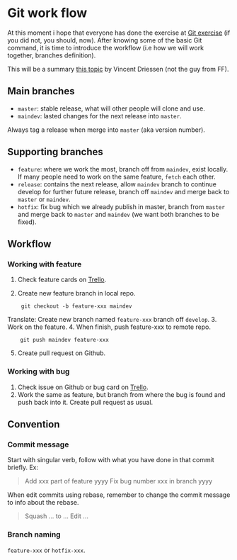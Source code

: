 # Git work flow

At this moment i hope that everyone has done the exercise at [Git exercise](https://gitexercises.fracz.com/) (if you did not, you should, now). After knowing some of the basic Git command, it is time to introduce the workflow (i.e how we will work together, branches definition).

This will be a summary [this topic](https://nvie.com/posts/a-successful-git-branching-model/) by Vincent Driessen (not the guy from FF).

## Main branches

+ `master`: stable release, what will other people will clone and use.
+ `maindev`: lasted changes for the next release into `master`.

Always tag a release when merge into `master` (aka version number).

## Supporting branches

+ `feature`: where we work the most, branch off from `maindev`, exist locally. If many people need to work on the same feature, `fetch` each other.
+ `release`: contains the next release, allow `maindev` branch to continue develop for further future release, branch off `maindev` and merge back to `master` or `maindev`.
+ `hotfix`: fix bug which we already publish in master, branch from `master` and merge back to `master` and `maindev` (we want both branches to be fixed).

## Workflow

### Working with feature

1. Check feature cards on [Trello](https://trello.com/b/cunzSpxv/apcs05).
2. Create new feature branch in local repo.
  
        git checkout -b feature-xxx maindev
Translate: Create new branch named `feature-xxx` branch off `develop`.
3. Work on the feature.
4. When finish, push feature-xxx to remote repo.

        git push maindev feature-xxx
5. Create pull request on Github.

### Working with bug

1. Check issue on Github or bug card on [Trello](https://trello.com/b/cunzSpxv/apcs05).
2. Work the same as feature, but branch from where the bug is found and push back into it. Create pull request as usual.


## Convention

### Commit message

Start with singular verb, follow with what you have done in that commit briefly. Ex:
> Add xxx part of feature yyyy
> Fix bug number xxx in branch yyyy

When edit commits using rebase, remember to change the commit message to info about the rebase.
> Squash ... to ...
> Edit ...

### Branch naming

`feature-xxx` or `hotfix-xxx`.